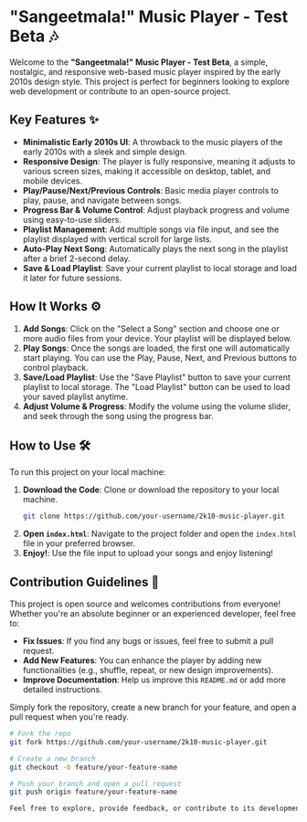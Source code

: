 # "Sangeetmala!" Music Player - Test Beta 🎶

Welcome to the **"Sangeetmala!" Music Player - Test Beta**, a simple, nostalgic, and responsive web-based music player inspired by the early 2010s design style. This project is perfect for beginners looking to explore web development or contribute to an open-source project.

## Key Features ✨

- **Minimalistic Early 2010s UI**: A throwback to the music players of the early 2010s with a sleek and simple design.
- **Responsive Design**: The player is fully responsive, meaning it adjusts to various screen sizes, making it accessible on desktop, tablet, and mobile devices.
- **Play/Pause/Next/Previous Controls**: Basic media player controls to play, pause, and navigate between songs.
- **Progress Bar & Volume Control**: Adjust playback progress and volume using easy-to-use sliders.
- **Playlist Management**: Add multiple songs via file input, and see the playlist displayed with vertical scroll for large lists.
- **Auto-Play Next Song**: Automatically plays the next song in the playlist after a brief 2-second delay.
- **Save & Load Playlist**: Save your current playlist to local storage and load it later for future sessions.

## How It Works ⚙️

1. **Add Songs**: Click on the "Select a Song" section and choose one or more audio files from your device. Your playlist will be displayed below.
2. **Play Songs**: Once the songs are loaded, the first one will automatically start playing. You can use the Play, Pause, Next, and Previous buttons to control playback.
3. **Save/Load Playlist**: Use the "Save Playlist" button to save your current playlist to local storage. The "Load Playlist" button can be used to load your saved playlist anytime.
4. **Adjust Volume & Progress**: Modify the volume using the volume slider, and seek through the song using the progress bar.

## How to Use 🛠️

To run this project on your local machine:

1. **Download the Code**: Clone or download the repository to your local machine.
    ```bash
    git clone https://github.com/your-username/2k10-music-player.git
    ```
2. **Open `index.html`**: Navigate to the project folder and open the `index.html` file in your preferred browser.
3. **Enjoy!**: Use the file input to upload your songs and enjoy listening!

## Contribution Guidelines 🤝

This project is open source and welcomes contributions from everyone! Whether you're an absolute beginner or an experienced developer, feel free to:

- **Fix Issues**: If you find any bugs or issues, feel free to submit a pull request.
- **Add New Features**: You can enhance the player by adding new functionalities (e.g., shuffle, repeat, or new design improvements).
- **Improve Documentation**: Help us improve this `README.md` or add more detailed instructions.

Simply fork the repository, create a new branch for your feature, and open a pull request when you're ready.

```bash
# Fork the repo
git fork https://github.com/your-username/2k10-music-player.git

# Create a new branch
git checkout -b feature/your-feature-name

# Push your branch and open a pull request
git push origin feature/your-feature-name

Feel free to explore, provide feedback, or contribute to its development. 🎶
